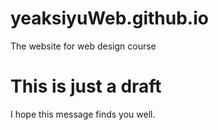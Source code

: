 # yeaksiyuWeb.github.io
The website for web design course

<h1>This is just a draft</h1>
<p>I hope this message finds you well.</p>

